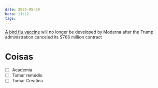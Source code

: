 ```yaml
---
date: 2025-05-30
hora: 11:12
tags:
---
```

[A bird flu vaccine](https://links.morningbrew.com/c/zVa?mblid=544a706d708a&mbcid=40081935.3962954&mid=54a135365af8771ef685a73e83cc6e36&mbuuid=TYH13wXF4Ck1uBCz1AeN49xm) will no longer be developed by Moderna after the Trump administration canceled its $766 million contract



# Coisas
- [ ] Academia
- [ ] Tomar remédio
- [ ] Tomar Creatina
